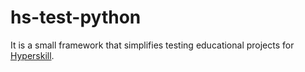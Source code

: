# hs-test-python
It is a small framework that simplifies testing educational projects for [Hyperskill](https://hyperskill.org).
